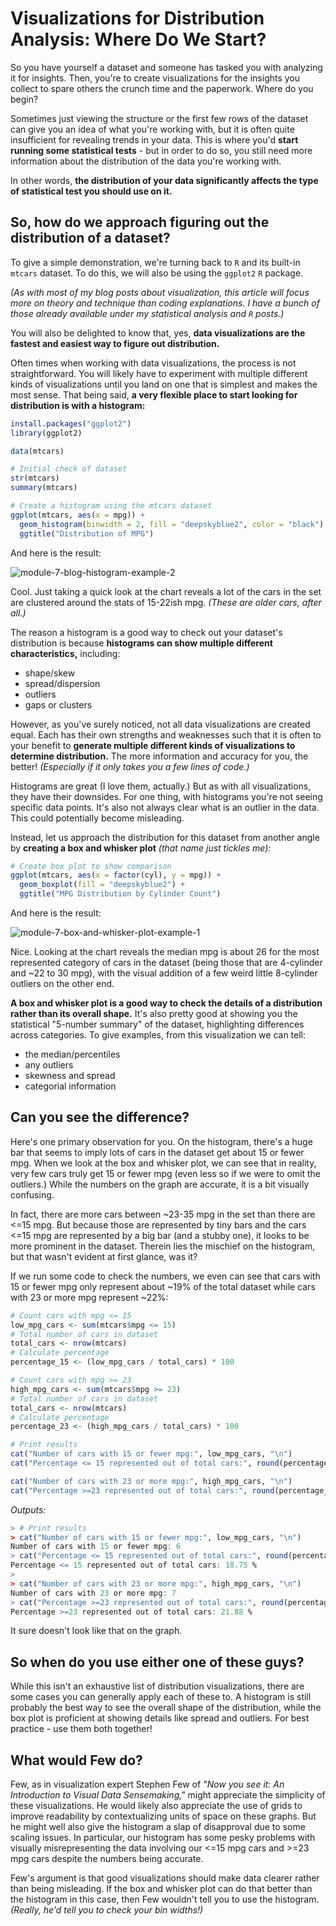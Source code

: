 # Visualizations for Distribution Analysis: Where Do We Start?

So you have yourself a dataset and someone has tasked you with analyzing it for insights. Then, you're to create visualizations for the insights you collect to spare others the crunch time and the paperwork. Where do you begin?

Sometimes just viewing the structure or the first few rows of the dataset can give you an idea of what you're working with, but it is often quite insufficient for revealing trends in your data. This is where you'd **start running some statistical tests** - but in order to do so, you still need more information about the distribution of the data you're working with.

In other words,  **the distribution of your data significantly affects the type of statistical test you should use on it.**

## So, how do we approach figuring out the distribution of a dataset?

To give a simple demonstration, we're turning back to `R` and its built-in `mtcars` dataset. To do this, we will also be using the `ggplot2` `R` package.

*(As with most of my blog posts about visualization, this article will focus more on theory and technique than coding explanations. I have a bunch of those already available under my statistical analysis and `R` posts.)*

You will also be delighted to know that, yes, **data visualizations are the fastest and easiest way to figure out distribution.**

Often times when working with data visualizations, the process is not straightforward. You will likely have to experiment with multiple different kinds of visualizations until you land on one that is simplest and makes the most sense. That being said, **a very flexible place to start looking for distribution is with a histogram:**

```R
install.packages("ggplot2")  
library(ggplot2)

data(mtcars)

# Initial check of dataset
str(mtcars)
summary(mtcars)

# Create a histogram using the mtcars dataset
ggplot(mtcars, aes(x = mpg)) + 
  geom_histogram(binwidth = 2, fill = "deepskyblue2", color = "black") + 
  ggtitle("Distribution of MPG")
```

And here is the result:

![module-7-blog-histogram-example-2](https://github.com/user-attachments/assets/e03ecf96-c080-4a5c-8fa3-c6ff16d21de8)


Cool. Just taking a quick look at the chart reveals a lot of the cars in the set are clustered around the stats of 15-22ish mpg. *(These are older cars, after all.)*

The reason a histogram is a good way to check out your dataset's distribution is because **histograms can show multiple different characteristics,** including:
- shape/skew
- spread/dispersion
- outliers
- gaps or clusters

However, as you've surely noticed, not all data visualizations are created equal. Each has their own strengths and weaknesses such that it is often to your benefit to **generate multiple different kinds of visualizations to determine distribution.** The more information and accuracy for you, the better! *(Especially if it only takes you a few lines of code.)*

Histograms are great (I love them, actually.) But as with all visualizations, they have their downsides. For one thing, with histograms you're not seeing specific data points. It's also not always clear what is an outlier in the data. This could potentially become misleading.

Instead, let us approach the distribution for this dataset from another angle by **creating a box and whisker plot** *(that name just tickles me):*

```R
# Create box plot to show comparison
ggplot(mtcars, aes(x = factor(cyl), y = mpg)) + 
  geom_boxplot(fill = "deepskyblue2") + 
  ggtitle("MPG Distribution by Cylinder Count")
```

And here is the result:

![module-7-box-and-whisker-plot-example-1](https://github.com/user-attachments/assets/b72a40b1-4fa8-4954-a6e3-a81283d0c3c3)

Nice. Looking at the chart reveals the median mpg is about 26 for the most represented category of cars in the dataset (being those that are 4-cylinder and ~22 to 30 mpg), with the visual addition of a few weird little 8-cylinder outliers on the other end.

**A box and whisker plot is a good way to check the details of a distribution rather than its overall shape.** It's also pretty good at showing you the statistical "5-number summary" of the dataset, highlighting differences across categories. To give examples, from this visualization we can tell:
- the median/percentiles
- any outliers
- skewness and spread
- categorial information

## Can you see the difference?

Here's one primary observation for you. On the histogram, there's a huge bar that seems to imply lots of cars in the dataset get about 15 or fewer mpg. When we look at the box and whisker plot, we can see that in reality, very few cars truly get 15 or fewer mpg (even less so if we were to omit the outliers.) While the numbers on the graph are accurate, it is a bit visually confusing.

In fact, there are more cars between ~23-35 mpg in the set than there are <=15 mpg. But because those are represented by tiny bars and the cars <=15 mpg are represented by a big bar (and a stubby one), it looks to be more prominent in the dataset. Therein lies the mischief on the histogram, but that wasn't evident at first glance, was it?

If we run some code to check the numbers, we even can see that cars with 15 or fewer mpg only represent about ~19% of the total dataset while cars with 23 or more mpg represent ~22%:

```R
# Count cars with mpg <= 15
low_mpg_cars <- sum(mtcars$mpg <= 15)
# Total number of cars in dataset
total_cars <- nrow(mtcars)
# Calculate percentage
percentage_15 <- (low_mpg_cars / total_cars) * 100

# Count cars with mpg >= 23
high_mpg_cars <- sum(mtcars$mpg >= 23)
# Total number of cars in dataset
total_cars <- nrow(mtcars)
# Calculate percentage
percentage_23 <- (high_mpg_cars / total_cars) * 100

# Print results
cat("Number of cars with 15 or fewer mpg:", low_mpg_cars, "\n")
cat("Percentage <= 15 represented out of total cars:", round(percentage_15, 2), "%\n")

cat("Number of cars with 23 or more mpg:", high_mpg_cars, "\n")
cat("Percentage >=23 represented out of total cars:", round(percentage_23, 2), "%\n")

```
*Outputs:*

```R
> # Print results
> cat("Number of cars with 15 or fewer mpg:", low_mpg_cars, "\n")
Number of cars with 15 or fewer mpg: 6 
> cat("Percentage <= 15 represented out of total cars:", round(percentage_15, 2), "%\n")
Percentage <= 15 represented out of total cars: 18.75 %
> 
> cat("Number of cars with 23 or more mpg:", high_mpg_cars, "\n")
Number of cars with 23 or more mpg: 7 
> cat("Percentage >=23 represented out of total cars:", round(percentage_23, 2), "%\n")
Percentage >=23 represented out of total cars: 21.88 %
```

It sure doesn't look like that on the graph.

## So when do you use either one of these guys?

While this isn't an exhaustive list of distribution visualizations, there are some cases you can generally apply each of these to. A histogram is still probably the best way to see the overall shape of the distribution, while the box plot is proficient at showing details like spread and outliers. For best practice - use them both together!

## What would Few do?

Few, as in visualization expert Stephen Few of *"Now you see it: An Introduction to Visual Data Sensemaking,"* might appreciate the simplicity of these visualizations. He would likely also appreciate the use of grids to improve readability by contextualizing units of space on these graphs. But he might well also give the histogram a slap of disapproval due to some scaling issues. In particular, our histogram has some pesky problems with visually misrepresenting the data involving our <=15 mpg cars and >=23 mpg cars despite the numbers being accurate.

Few's argument is that good visualizations should make data clearer rather than being misleading. If the box and whisker plot can do that better than the histogram in this case, then Few wouldn't tell you to use the histogram. *(Really, he'd tell you to check your bin widths!)*
